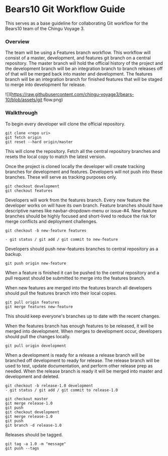 # Bears10 Git Workflow Guide

This serves as a base guideline for collaborating Git workflow for the Bears10 team of the Chingu Voyage 3.

### Overview

The team will be using a Features branch workflow. This workflow will consist of a master, development, and features git branch on a central repository. The master branch will hold the official history of the project and the development branch will be an integration branch to branch releases off of that will be merged back into master and development. The features branch will be an integration branch for finished features that will be staged to merge into development for release.

![](https://raw.githubusercontent.com/chingu-voyage3/bears-10/blob/assets/git flow.png)

### Walkthrough

To begin every developer will clone the official repository.

```
git clone <repo uri>
git fetch origin
git reset --hard origin/master
```

This will clone the repository. Fetch all the central repository branches and resets the local copy to match the latest version.

Once the project is cloned locally the developer will create tracking branches for development and features. Developers will not push into these branches. These will serve as tracking purposes only.

```
git checkout development
git checkout features
```

Developers will work from the features branch. Every new feature the developer works on will have its own branch. Feature branches should have descriptive names like navbar-dropdown-menu or issue-\#4. New feature branches should be highly focused and short-lived to reduce the risk for merge conflicts and deployment challenges.

```
git checkout -b new-feature features

- git status / git add / git commit to new-feature
```

Developers should push new-features branches to central repository as a backup.

```
git push origin new-feature
```

When a feature is finished it can be pushed to the central repository and a pull request should be submitted to merge into the features branch.

When new features are merged into the features branch all developers should pull the features branch into their local copies.

```
git pull origin features
git merge features new-feature
```

This should keep everyone's branches up to date with the recent changes.

When the features branch has enough features to be released, it will be merged into development. When merges to development occur, developers should pull the changes locally.

```
git pull origin development
```

When a development is ready for a release a release branch will be branched off development to ready for release.  The release branch will be used to test, update documentation, and perform other release prep as needed. When the release branch is ready it will be merged into master and development and deleted.

```
git checkout -b release-1.0 development
- git status / git add / git commit to release-1.0

git checkout master
git merge release-1.0
git push
git checkout development
git merge release-1.0
git push
git branch -d release-1.0
```

Releases should be tagged.

```
git tag -a 1.0 -m "message"
git push --tags
```
